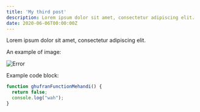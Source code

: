 ```yaml
---
title: 'My third post'
description: Lorem ipsum dolor sit amet, consectetur adipiscing elit.
date: 2020-06-06T00:00:00Z
---
```


Lorem ipsum dolor sit amet, consectetur adipiscing elit.

An example of image:

![Error](/assets/images/posts/error.png)

Example code block:

```js
function ghufranFunctionMehandi() {
  return false;
  console.log("wah");
}
```
